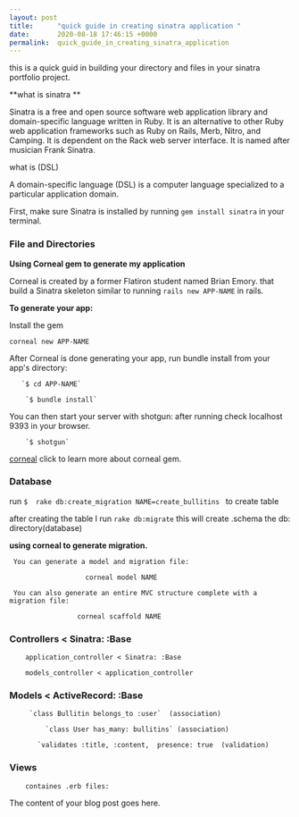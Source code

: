 ```yaml
---
layout: post
title:      "quick guide in creating sinatra application "
date:       2020-08-18 17:46:15 +0000
permalink:  quick_guide_in_creating_sinatra_application
---
```


this is a quick guid in building your directory and files in your sinatra portfolio project.

 **what is sinatra **

Sinatra is a free and open source software web application library and domain-specific language written in Ruby. It is an alternative to other Ruby web application frameworks such as Ruby on Rails, Merb, Nitro, and Camping. It is dependent on the Rack web server interface. It is named after musician Frank Sinatra.

what is  (DSL) 

A domain-specific language (DSL) is a computer language specialized to a particular application domain.  

First, make sure Sinatra is installed by running `gem install sinatra`  in your terminal. 


### File and Directories

**Using Corneal gem to generate my application**

Corneal is created by a former Flatiron student named Brian Emory.  that build a Sinatra skeleton similar to running 
`rails new APP-NAME` in rails. 

**To generate your app:** 

Install the gem

`corneal new APP-NAME`

After Corneal is done generating your app, run bundle install from your app's directory:

       `$ cd APP-NAME`

        `$ bundle install`

You can then start your server with shotgun: after running check localhost 9393 in your browser.

        `$ shotgun` 

[corneal](https://github.com/thebrianemory/corneal) click to learn more about corneal gem.


### Database

 run `$  rake db:create_migration NAME=create_bullitins ` to create table 

 after creating the table I run `rake db:migrate` this will create .schema the db: directory(database) 
 
 **using corneal to generate migration.**
 
     You can generate a model and migration file:

					   corneal model NAME

     You can also generate an entire MVC structure complete with a migration file:

				     corneal scaffold NAME

 
 
 
 ### Controllers < Sinatra: :Base

		application_controller < Sinatra: :Base 

		models_controller < application_controller 


 ### Models < ActiveRecord: :Base
  
         `class Bullitin belongs_to :user`  (association)
					
		     `class User has_many: bullitins` (association)
          
	       `validates :title, :content,  presence: true  (validation)

 ### Views 
 
        containes .erb files: 
				
				
				
			
  
	
	 

				   
			 
			 
                         				                
         
          
							 
 





The content of your blog post goes here.
